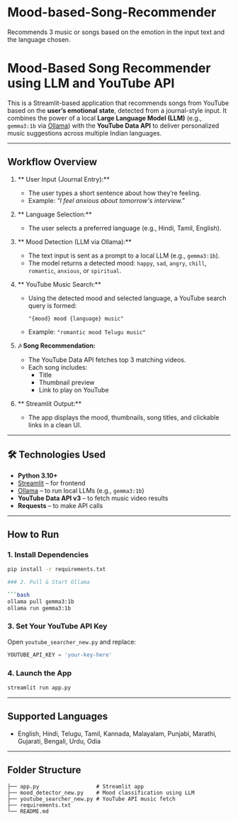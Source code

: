 # Mood-based-Song-Recommender
Recommends 3 music or songs based on the emotion in the input text and the language chosen.

#  Mood-Based Song Recommender using LLM and YouTube API

This is a Streamlit-based application that recommends songs from YouTube based on the **user’s emotional state**, detected from a journal-style input. It combines the power of a local **Large Language Model (LLM)** (e.g., `gemma3:1b` via [Ollama](https://ollama.com)) with the **YouTube Data API** to deliver personalized music suggestions across multiple Indian languages.

---

##  Workflow Overview

1. ** User Input (Journal Entry):**
   - The user types a short sentence about how they’re feeling.
   - Example: _"I feel anxious about tomorrow's interview."_  

2. ** Language Selection:**
   - The user selects a preferred language (e.g., Hindi, Tamil, English).

3. ** Mood Detection (LLM via Ollama):**
   - The text input is sent as a prompt to a local LLM (e.g., `gemma3:1b`).
   - The model returns a detected mood: `happy`, `sad`, `angry`, `chill`, `romantic`, `anxious`, or `spiritual`.

4. ** YouTube Music Search:**
   - Using the detected mood and selected language, a YouTube search query is formed:
     ```
     "{mood} mood {language} music"
     ```
   - Example: `"romantic mood Telugu music"`

5. **🎶 Song Recommendation:**
   - The YouTube Data API fetches top 3 matching videos.
   - Each song includes:
     - Title
     - Thumbnail preview
     - Link to play on YouTube

6. ** Streamlit Output:**
   - The app displays the mood, thumbnails, song titles, and clickable links in a clean UI.

---

## 🛠 Technologies Used

- **Python 3.10+**
- [Streamlit](https://streamlit.io/) – for frontend
- [Ollama](https://ollama.com/) – to run local LLMs (e.g., `gemma3:1b`)
- **YouTube Data API v3** – to fetch music video results
- **Requests** – to make API calls

---

##  How to Run

### 1. Install Dependencies
```bash
pip install -r requirements.txt

### 2. Pull & Start Ollama

```bash
ollama pull gemma3:1b
ollama run gemma3:1b
```

### 3. Set Your YouTube API Key

Open `youtube_searcher_new.py` and replace:

```python
YOUTUBE_API_KEY = 'your-key-here'
```

### 4. Launch the App

```bash
streamlit run app.py
```

---

## Supported Languages

* English, Hindi, Telugu, Tamil, Kannada, Malayalam, Punjabi, Marathi, Gujarati, Bengali, Urdu, Odia

---

## Folder Structure

```
├── app.py                  # Streamlit app
├── mood_detector_new.py    # Mood classification using LLM
├── youtube_searcher_new.py # YouTube API music fetch
├── requirements.txt
└── README.md
```



